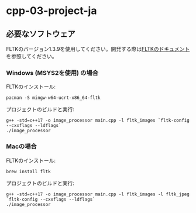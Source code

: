 # cpp-03-project-ja

## 必要なソフトウェア
FLTKのバージョン1.3.9を使用してください。開発する際は[FLTKのドキュメント](https://www.fltk.org/doc-1.3)を参照してください。

### Windows (MSYS2を使用) の場合
FLTKのインストール:
```
pacman -S mingw-w64-ucrt-x86_64-fltk
```

プロジェクトのビルドと実行:
```
g++ -std=c++17 -o image_processor main.cpp -l fltk_images `fltk-config --cxxflags --ldflags`
./image_processor
```

### Macの場合
FLTKのインストール:
```
brew install fltk
```

プロジェクトのビルドと実行:
```
g++ -std=c++17 -o image_processor main.cpp -l fltk_images -l fltk_jpeg `fltk-config --cxxflags --ldflags`
./image_processor
```
